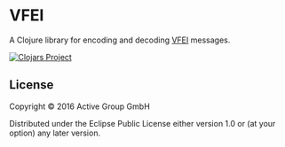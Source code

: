 # VFEI

A Clojure library for encoding and decoding
[VFEI](http://www.sematech.org/docubase/document/3016atr.pdf) messages.

[![Clojars Project](https://img.shields.io/clojars/v/de.active-group/vfei.svg)](https://clojars.org/de.active-group/vfei)

## License

Copyright © 2016 Active Group GmbH

Distributed under the Eclipse Public License either version 1.0 or (at
your option) any later version.
